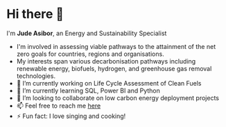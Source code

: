 # Hi there 👋

I'm **Jude Asibor**, an Energy and Sustainability Specialist
- I'm involved in assessing viable pathways to the attainment of the net zero goals for countries, regions and organisations. 
- My interests span various decarbonisation pathways including renewable energy, biofuels, hydrogen, and greenhouse gas removal technologies.
- 🔭 I’m currently working on Life Cycle Assessment of Clean Fuels
- 🌱 I’m currently learning SQL, Power BI and Python
- 👯 I’m looking to collaborate on low carbon energy deployment projects
- 📫 Feel free to reach me [here](https://www.linkedin.com/in/judeasibor/)
- ⚡ Fun fact: I love singing and cooking!
